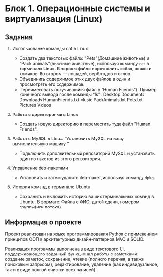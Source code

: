 # Блок 1. Операционные системы и виртуализация (Linux)

## Задания

1. Использование команды cat в Linux
   - Создать два текстовых файла: "Pets"(Домашние животные) и "Pack animals"(вьючные животные), используя команду `cat` в терминале Linux. В первом файле перечислить собак, кошек и хомяков. Во втором — лошадей, верблюдов и ослов.
   - Объединить содержимое этих двух файлов в один и просмотреть его содержимое.
   - Переименовать получившийся файл в "Human Friends"(.
Пример конечного вывода после команды “ls” :
Desktop Documents Downloads  HumanFriends.txt  Music  PackAnimals.txt  Pets.txt  Pictures  Videos

2. Работа с директориями в Linux
   - Создать новую директорию и переместить туда файл "Human Friends".

3. Работа с MySQL в Linux. “Установить MySQL на вашу вычислительную машину ”
   - Подключить дополнительный репозиторий MySQL и установить один из пакетов из этого репозитория.

4. Управление deb-пакетами
   - Установить и затем удалить deb-пакет, используя команду `dpkg`.

5. История команд в терминале Ubuntu
   - Сохранить и выложить историю ваших терминальных команд в Ubuntu.
В формате: Файла с ФИО, датой сдачи, номером группы(или потока).

## Информация о проекте

Проект реализован на языке программирования Python с применением принципов ООП и архитектурных дизайн-паттернов MVC и SOLID.

Реализация программы  выполнена в виде текстового UI, поддерживающего заданный функционал работы с заметками: создание заметок, сохранение, чтение (полного перечня, а также поисковым запросом), редактирование, удаление (как индивидуальное, так и в виде полной очистки всех записей).
